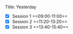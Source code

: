 Title: Yesterday

* [x] Session 1 ==09:00-11:00==
* [x] Session 2 ==11:20-13:20==
* [x] Session 3 ==13:40-15:40==

